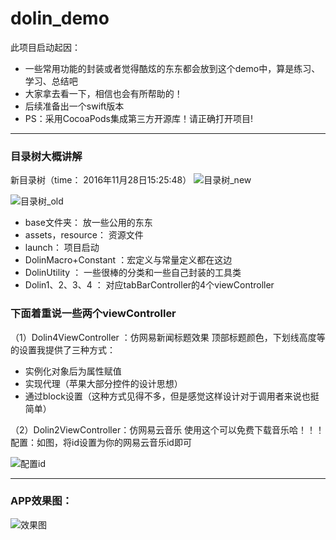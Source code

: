 # dolin_demo
此项目启动起因：
* 一些常用功能的封装或者觉得酷炫的东东都会放到这个demo中，算是练习、学习、总结吧
* 大家拿去看一下，相信也会有所帮助的！
* 后续准备出一个swift版本
* PS：采用CocoaPods集成第三方开源库！请正确打开项目!
***
### 目录树大概讲解
新目录树（time： 2016年11月28日15:25:48）
![目录树_new](https://github.com/liaoshaolim/dolin_demo/raw/master/Screen/project_tree_new.png)

![目录树_old](https://github.com/liaoshaolim/dolin_demo/raw/master/Screen/project_tree_old.png)

* base文件夹：               放一些公用的东东
* assets，resource：      资源文件
* launch：                      项目启动
* DolinMacro+Constant ：宏定义与常量定义都在这边
* DolinUtility ：                 一些很棒的分类和一些自己封装的工具类
* Dolin1、2、3、4    ：     对应tabBarController的4个viewController

### 下面着重说一些两个viewController
（1）Dolin4ViewController ：仿网易新闻标题效果
顶部标题颜色，下划线高度等的设置我提供了三种方式：
* 实例化对象后为属性赋值
* 实现代理（苹果大部分控件的设计思想）
* 通过block设置（这种方式见得不多，但是感觉这样设计对于调用者来说也挺简单）

（2）Dolin2ViewController：仿网易云音乐
使用这个可以免费下载音乐哈！！！
配置：如图，将id设置为你的网易云音乐id即可

![配置id](https://github.com/liaoshaolim/dolin_demo/raw/master/Screen/music_config.png)

***
### APP效果图：
![效果图](https://github.com/liaoshaolim/dolin_demo/raw/master/Screen/dolin_demo.gif)
